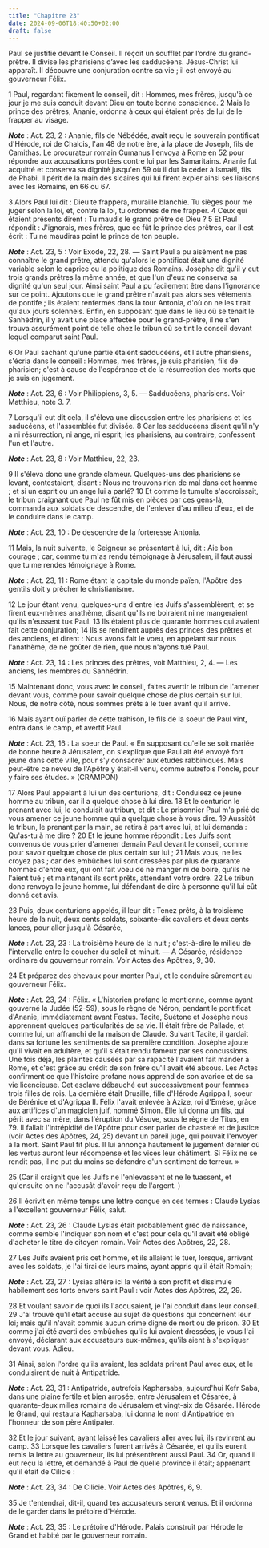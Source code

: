 ```yaml
---
title: "Chapitre 23"
date: 2024-09-06T18:40:50+02:00
draft: false
---
```



Paul se justifie devant le Conseil.
Il reçoit un soufflet par l’ordre du grand-prêtre.
Il divise les pharisiens d’avec les sadducéens.
Jésus-Christ lui apparaît.
Il découvre une conjuration contre sa vie ; il est envoyé au gouverneur Félix.


1 Paul, regardant fixement le conseil, dit : Hommes, mes frères, jusqu'à ce jour je me suis conduit devant Dieu en toute bonne conscience. 2 Mais le prince des prêtres, Ananie, ordonna à ceux qui étaient près de lui de le frapper au visage.

***Note*** :  Act. 23, 2 : Ananie, fils de Nébédée, avait reçu le souverain pontificat d'Hérode, roi de Chalcis, l'an 48 de notre ère, à la place de Joseph, fils de Camithas. Le procurateur romain Cumanus l'envoya à Rome en 52 pour répondre aux accusations portées contre lui par les Samaritains. Ananie fut acquitté et conserva sa dignité jusqu'en 59 où il dut la céder à Ismaël, fils de Phabi. Il périt de la main des sicaires qui lui firent expier ainsi ses liaisons avec les Romains, en 66 ou 67.

3 Alors Paul lui dit : Dieu te frappera, muraille blanchie. Tu sièges pour me juger selon la loi, et, contre la loi, tu ordonnes de me frapper. 4 Ceux qui étaient présents dirent : Tu maudis le grand prêtre de Dieu ? 5 Et Paul répondit : J'ignorais, mes frères, que ce fût le prince des prêtres, car il est écrit : Tu ne maudiras point le prince de ton peuple.

***Note*** :  Act. 23, 5 : Voir Exode, 22, 28. ― Saint Paul a pu aisément ne pas connaître le grand prêtre, attendu qu'alors le pontificat était une dignité variable selon le caprice ou la politique des Romains. Josèphe dit qu'il y eut trois grands prêtres la même année, et que l'un d'eux ne conserva sa dignité qu'un seul jour. Ainsi saint Paul a pu facilement être dans l'ignorance sur ce point. Ajoutons que le grand prêtre n'avait pas alors ses vêtements de pontife ; ils étaient renfermés dans la tour Antonia, d'où on ne les tirait qu'aux jours solennels. Enfin, en supposant que dans le lieu où se tenait le Sanhédrin, il y avait une place affectée pour le grand-prêtre, il ne s'en trouva assurément point de telle chez le tribun où se tint le conseil devant lequel comparut saint Paul.


6 Or Paul sachant qu'une partie étaient sadducéens, et l'autre pharisiens, s'écria dans le conseil : Hommes, mes frères, je suis pharisien, fils de pharisien; c'est à cause de l'espérance et de la résurrection des morts que je suis en jugement.

***Note*** :  Act. 23, 6 : Voir Philippiens, 3, 5. ― Sadducéens, pharisiens. Voir Matthieu, note 3. 7.

7 Lorsqu'il eut dit cela, il s'éleva une discussion entre les pharisiens et les saducéens, et l'assemblée fut divisée. 8 Car les sadducéens disent qu'il n'y a ni résurrection, ni ange, ni esprit; les pharisiens, au contraire, confessent l'un et l'autre.

***Note*** :  Act. 23, 8 : Voir Matthieu, 22, 23.

9 Il s'éleva donc une grande clameur. Quelques-uns des pharisiens se levant, contestaient, disant : Nous ne trouvons rien de mal dans cet homme ; et si un esprit ou un ange lui a parlé? 10 Et comme le tumulte s'accroissait, le tribun craignant que Paul ne fût mis en pièces par ces gens-là, commanda aux soldats de descendre, de l'enlever d'au milieu d'eux, et de le conduire dans le camp.

***Note*** :  Act. 23, 10 : De descendre de la forteresse Antonia.


11 Mais, la nuit suivante, le Seigneur se présentant à lui, dit : Aie bon courage ; car, comme tu m'as rendu témoignage à Jérusalem, il faut aussi que tu me rendes témoignage à Rome.

***Note*** :  Act. 23, 11 : Rome étant la capitale du monde païen, l'Apôtre des gentils doit y prêcher le christianisme.


12 Le jour étant venu, quelques-uns d'entre les Juifs s'assemblèrent, et se firent eux-mêmes anathème, disant qu'ils ne boiraient ni ne mangeraient qu'ils n'eussent tu« Paul. 13 Ils étaient plus de quarante hommes qui avaient fait cette conjuration; 14 Ils se rendirent auprès des princes des prêtres et des anciens, et dirent : Nous avons fait le voeu, en appelant sur nous l'anathème, de ne goûter de rien, que nous n'ayons tué Paul.

***Note*** :  Act. 23, 14 : Les princes des prêtres, voit Matthieu, 2, 4. ― Les anciens, les membres du Sanhédrin.

15 Maintenant donc, vous avec le conseil, faites avertir le tribun de l'amener devant vous, comme pour savoir quelque chose de plus certain sur lui. Nous, de notre côté, nous sommes prêts à le tuer avant qu'il arrive.


16 Mais ayant ouï parler de cette trahison, le fils de la soeur de Paul vint, entra dans le camp, et avertit Paul.

***Note*** :  Act. 23, 16 : La soeur de Paul. « En supposant qu'elle se soit mariée de bonne heure à Jérusalem, on s'explique que Paul ait été envoyé fort jeune dans cette ville, pour s'y consacrer aux études rabbiniques. Mais peut-être ce neveu de l'Apôtre y était-il venu, comme autrefois l'oncle, pour y faire ses études. » (CRAMPON)

17 Alors Paul appelant à lui un des centurions, dit : Conduisez ce jeune homme au tribun, car il a quelque chose à lui dire. 18 Et le centurion le prenant avec lui, le conduisit au tribun, et dit : Le prisonnier Paul m'a prié de vous amener ce jeune homme qui a quelque chose à vous dire. 19 Aussitôt le tribun, le prenant par la main, se retira à part avec lui, et lui demanda : Qu'as-tu à me dire ? 20 Et le jeune homme répondit : Les Juifs sont convenus de vous prier d'amener demain Paul devant le conseil, comme pour savoir quelque chose de plus certain sur lui ; 21 Mais vous, ne les croyez pas ; car des embûches lui sont dressées par plus de quarante hommes d'entre eux, qui ont fait voeu de ne manger ni de boire, qu'ils ne l'aient tué ; et maintenant ils sont prêts, attendant votre ordre. 22 Le tribun donc renvoya le jeune homme, lui défendant de dire à personne qu'il lui eût donné cet avis.


23 Puis, deux centurions appelés, il leur dit : Tenez prêts, à la troisième heure de la nuit, deux cents soldats, soixante-dix cavaliers et deux cents lances, pour aller jusqu'à Césarée,

***Note*** :  Act. 23, 23 : La troisième heure de la nuit ; c'est-à-dire le milieu de l'intervalle entre le coucher du soleil et minuit. ― A Césarée, résidence ordinaire du gouverneur romain. Voir Actes des Apôtres, 9, 30.

24 Et préparez des chevaux pour monter Paul, et le conduire sûrement au gouverneur Félix.

***Note*** :  Act. 23, 24 : Félix. « L'historien profane le mentionne, comme ayant gouverné la Judée (52-59), sous le règne de Néron, pendant le pontificat d'Ananie, immédiatement avant Festus. Tacite, Suétone et Josèphe nous apprennent quelques particularités de sa vie. Il était frère de Pallade, et comme lui, un affranchi de la maison de Claude. Suivant Tacite, il gardait dans sa fortune les sentiments de sa première condition. Josèphe ajoute qu'il vivait en adultère, et qu'il s'était rendu fameux par ses concussions. Une fois déjà, les plaintes causées par sa rapacité l'avaient fait mander à Rome, et c'est grâce au crédit de son frère qu'il avait été absous. Les Actes confirment ce que l'histoire profane nous apprend de son avarice et de sa vie licencieuse. Cet esclave débauché eut successivement pour femmes trois filles de rois. La dernière était Drusille, fille d'Hérode Agrippa I, soeur de Bérénice et d'Agrippa II. Félix l'avait enlevée à Azize, roi d'Emèse, grâce aux artifices d'un magicien juif, nommé Simon.
Elle lui donna un fils, qui périt avec sa mère, dans l'éruption du Vésuve, sous le règne de Titus, en 79. Il fallait l'intrépidité de l'Apôtre pour oser parler de chasteté et de justice (voir Actes des Apôtres, 24, 25) devant un pareil juge, qui pouvait l'envoyer à la mort. Saint Paul fit plus. Il lui annonça hautement le jugement dernier où les vertus auront leur récompense et les vices leur châtiment. Si Félix ne se rendit pas, il ne put du moins se défendre d'un sentiment de terreur. »

25 (Car il craignit que les Juifs ne l'enlevassent et ne le tuassent, et qu'ensuite on ne l'accusât d'avoir reçu de l'argent. )


26 Il écrivit en même temps une lettre conçue en ces termes : Claude Lysias à l'excellent gouverneur Félix, salut.

***Note*** :  Act. 23, 26 : Claude Lysias était probablement grec de naissance, comme semble l'indiquer son nom et c'est pour cela qu'il avait été obligé d'acheter le titre de citoyen romain. Voir Actes des Apôtres, 22, 28.

27 Les Juifs avaient pris cet homme, et ils allaient le tuer, lorsque, arrivant avec les soldats, je l'ai tirai de leurs mains, ayant appris qu'il était Romain;

***Note*** :  Act. 23, 27 : Lysias altère ici la vérité à son profit et dissimule habilement ses torts envers saint Paul : voir Actes des Apôtres, 22, 29.

28 Et voulant savoir de quoi ils l'accusaient, je l'ai conduit dans leur conseil. 29 J'ai trouvé qu'il était accusé au sujet de questions qui concernent leur loi; mais qu'il n'avait commis aucun crime digne de mort ou de prison. 30 Et comme j'ai été averti des embûches qu'ils lui avaient dressées, je vous l'ai envoyé, déclarant aux accusateurs eux-mêmes, qu'ils aient à s'expliquer devant vous. Adieu.


31 Ainsi, selon l'ordre qu'ils avaient, les soldats prirent Paul avec eux, et le conduisirent de nuit à Antipatride.

***Note*** :  Act. 23, 31 : Antipatride, autrefois Kapharsaba, aujourd'hui Kefr Saba, dans une plaine fertile et bien arrosée, entre Jérusalem et Césarée, à quarante-deux milles romains de Jérusalem et vingt-six de Césarée. Hérode le Grand, qui restaura Kapharsaba, lui donna le nom d'Antipatride en l'honneur de son père Antipater.

32 Et le jour suivant, ayant laissé les cavaliers aller avec lui, ils revinrent au camp. 33 Lorsque les cavaliers furent arrivés à Césarée, et qu'ils eurent remis la lettre au gouverneur, ils lui présentèrent aussi Paul. 34 Or, quand il eut reçu la lettre, et demandé à Paul de quelle province il était; apprenant qu'il était de Cilicie :

***Note*** :  Act. 23, 34 : De Cilicie. Voir Actes des Apôtres, 6, 9.

35 Je t'entendrai, dit-il, quand tes accusateurs seront venus. Et il ordonna de le garder dans le prétoire d'Hérode.

***Note*** :  Act. 23, 35 : Le prétoire d'Hérode. Palais construit par Hérode le Grand et habité par le gouverneur romain.

